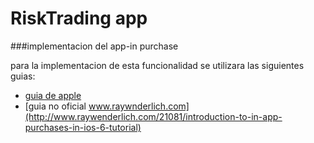 # RiskTrading app 



###implementacion del app-in purchase 


para la implementacion de esta funcionalidad se utilizara las siguientes guias:


* [guia de apple](https://developer.apple.com/in-app-purchase/In-App-Purchase-Guidelines.pdf) 
* [guia no oficial www.raywnderlich.com](http://www.raywenderlich.com/21081/introduction-to-in-app-purchases-in-ios-6-tutorial)